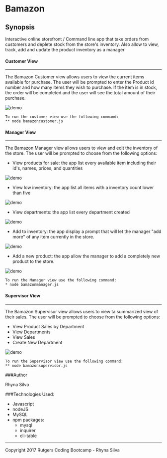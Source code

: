 # Bamazon

## Synopsis

Interactive online storefront / Command line app that take orders from customers and deplete stock from the store's inventory. Also allow to view, track, add and update the product inventory as a manager

#### Customer View 
***
The Bamazon Customer view allows users to view the current items available for purchase. The user will be prompted to enter the Product id number and how many items they wish to purchase. If the item is in stock, the order will be completed and the user will see the total amount of their purchase.

![demo](/assets/images/customerView.gif)

```
To run the customer view use the following command:
** node bamazoncustomer.js
```

#### Manager View 
***
The Bamazon Manager view allows users to view and edit the inventory of the store. The user will be prompted to choose from the following options:

* View products for sale:  the app list every available item including their id's, names, prices, and quantities

![demo](/assets/images/managerView1.gif)

* View low inventory: the app list all items with a inventory count lower than five

![demo](/assets/images/managerView2.gif)

* View departments: the app list every department created

![demo](/assets/images/managerView3.gif)

* Add to inventory: the app display a prompt that will let the manager "add more" of any item currently in the store.

![demo](/assets/images/managerView4.gif)

* Add a new product: the app allow the manager to add a completely new product to the store.

![demo](/assets/images/managerView5.gif)

```
To run the Manager view use the following command:
* node bamazonmanager.js
```

#### Supervisor View 
***
The Bamazon Supervisor view allows users to view ta summarized view of their sales. The user will be prompted to choose from the following options:

* View Product Sales by Department
* View Departments
* View Sales
* Create New Department

![demo](/assets/images/supervisorView.gif)

```
To run the Supervisor view use the following command:
** node bamazonsupervisor.js
```

###Author

Rhyna Silva 

###Technologies Used:

* Javascript
* nodeJS
* MySQL
* npm packages:
  *  mysql
  *  inquirer
  *  cli-table


***
Copyright 2017 Rutgers Coding Bootcamp - Rhyna Silva

